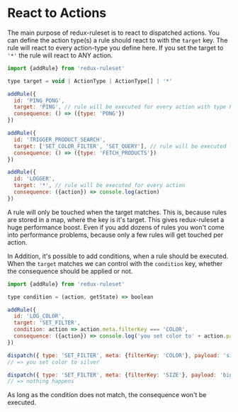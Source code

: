 # React to Actions

The main purpose of redux-ruleset is to react to dispatched actions. You can define the action type(s) a rule should react to with the `target` key. The rule will react to every action-type you define here. If you set the target to `'*'` the rule will react to ANY action.

```javascript
import {addRule} from 'redux-ruleset'

type target = void | ActionType | ActionType[] | '*'

addRule({
  id: 'PING_PONG',
  target: 'PING', // rule will be executed for every action with type PING
  consequence: () => ({type: 'PONG'})
})

addRule({
  id: 'TRIGGER_PRODUCT_SEARCH',
  target: ['SET_COLOR_FILTER', 'SET_QUERY'], // rule will be executed for both actions
  consequence: () => ({type: 'FETCH_PRODUCTS'})
})

addRule({
  id: 'LOGGER',
  target: '*', // rule will be executed for every action
  consequence: ({action}) => console.log(action)
})
```

A rule will only be touched when the target matches. This is, because rules are stored in a map, where the key is it's target. This gives redux-ruleset a huge performance boost. Even if you add dozens of rules you won't come into performance problems, because only a few rules will get touched per action. 

In Addition, it's possible to add conditions, when a rule should be executed. When the `target` matches we can control with the `condition` key, whether the consequence should be applied or not.

```javascript
import {addRule} from 'redux-ruleset'

type condition = (action, getState) => boolean

addRule({
  id: 'LOG_COLOR',
  target: 'SET_FILTER',
  condition: action => action.meta.filterKey === 'COLOR',
  consequence: ({action}) => console.log('you set color to' + action.payload)
})

dispatch({ type: 'SET_FILTER', meta: {filterKey: 'COLOR'}, payload: 'silver' })
// => you set color to silver

dispatch({ type: 'SET_FILTER', meta: {filterKey: 'SIZE'}, payload: 'big' })
// => nothing happens
```

As long as the condition does not match, the consequence won't be executed. 